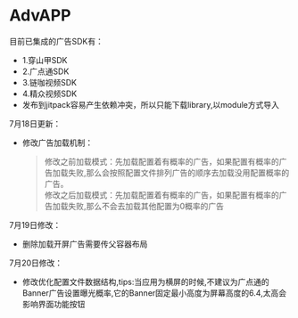 # AdvAPP
目前已集成的广告SDK有：
* 1.穿山甲SDK
* 2.广点通SDK
* 3.链咖视频SDK
* 4.精众视频SDK
* 发布到jitpack容易产生依赖冲突，所以只能下载library,以module方式导入

7月18日更新：
* 修改广告加载机制：
    > 修改之前加载模式：先加载配置着有概率的广告，如果配置有概率的广告加载失败,那么会按照配置文件排列广告的顺序去加载没用配置概率的广告。  
    > 修改之后加载模式：先加载配置着有概率的广告，如果配置有概率的广告加载失败,那么不会去加载其他配置为0概率的广告
    
7月19日修改：  
* 删除加载开屏广告需要传父容器布局

7月20日修改：  
* 修改优化配置文件数据结构,tips:当应用为横屏的时候,不建议为广点通的Banner广告设置曝光概率,它的Banner固定最小高度为屏幕高度的6.4,太高会影响界面功能按钮
